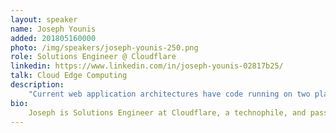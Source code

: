 ```yaml
---
layout: speaker
name: Joseph Younis
added: 201805160000
photo: /img/speakers/joseph-younis-250.png
role: Solutions Engineer @ Cloudflare
linkedin: https://www.linkedin.com/in/joseph-younis-02817b25/
talk: Cloud Edge Computing
description:
    "Current web application architectures have code running on two places: on an end user's device (computer, phone, wearable) and on a backend server. Server software can be updated quickly whereas end user software lags. At the same time end user software has very low latency, whereas servers are often located 100s of ms from the end user. A different architecture pushes code into a global network. Code pushed in this way can have fast update times (since it doesn't require updating an end user device) while being at low latency from the end user. Cloudflare's Workers are an example that use rapidly updateable JavaScript deployed across its 151 PoPs around the world. This talk will look at the architecture of Workers and specific use cases."
bio:
    Joseph is Solutions Engineer at Cloudflare, a technophile, and passionate about coding. With over 10 years experience in the industry, his specializations include Python, PHP, and cloud based services. He has worked for companies like Sky and Easynet where he gained experience ranging from on-prem solutions to software development. Joseph graduated with a Masters of Science degree from King's College London and never gets tired of refining and learning new skills.
---
```



